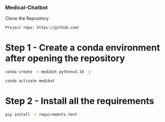 ### Medical-Chatbot

Clone the Repository
```bash
Project repo: https://github.com/
```

# Step 1 - Create a conda environment after opening the repository
```bash
conda create -n medibot python=3.10 -y
```

```bash
conda activate medibot
```

# Step 2 - Install all the requirements
```bash
pip install -r requirements.text
```